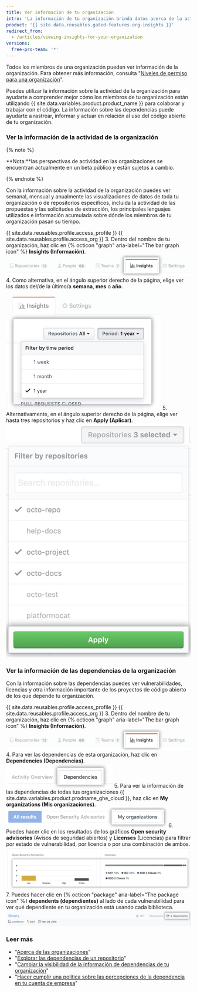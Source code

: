 ```yaml
---
title: Ver información de tu organización
intro: 'La información de tu organización brinda datos acerca de la actividad, las contribuciones y las dependencias de tu organización.'
product: '{{ site.data.reusables.gated-features.org-insights }}'
redirect_from:
  - /articles/viewing-insights-for-your-organization
versions:
  free-pro-team: '*'
---
```


Todos los miembros de una organización pueden ver información de la organización. Para obtener más información, consulta "[Niveles de permiso para una organización](/articles/permission-levels-for-an-organization)".

Puedes utilizar la información sobre la actividad de la organización para ayudarte a comprender mejor cómo los miembros de tu organización están utilizando {{ site.data.variables.product.product_name }} para colaborar y trabajar con el código. La información sobre las dependencias puede ayudarte a rastrear, informar y actuar en relación al uso del código abierto de tu organización.

### Ver la información de la actividad de la organización

{% note %}

**Nota:**las perspectivas de actividad en las organizaciones se encuentran actualmente en un beta público y están sujetos a cambio.

{% endnote %}

Con la información sobre la actividad de la organización puedes ver semanal, mensual y anualmente las visualizaciones de datos de toda tu organización o de repositorios específicos, incluida la actividad de las propuestas y las solicitudes de extracción, los principales lenguajes utilizados e información acumulada sobre dónde los miembros de tu organización pasan su tiempo.

{{ site.data.reusables.profile.access_profile }}
{{ site.data.reusables.profile.access_org }}
3. Dentro del nombre de tu organización, haz clic en {% octicon "graph" aria-label="The bar graph icon" %} **Insights (Información)**. ![Haz clic en la pestaña de información de la organización](/assets/images/help/organizations/org-nav-insights-tab.png)
4. Como alternativa, en el ángulo superior derecho de la página, elige ver los datos del/de la último/a **semana**, **mes** o **año**. ![Elige un período de tiempo para ver la información de la organización](/assets/images/help/organizations/org-insights-time-period.png)
5. Alternativamente, en el ángulo superior derecho de la página, elige ver hasta tres repositorios y haz clic en **Apply (Aplicar)**. ![Elige repositorios para ver la información de la organización](/assets/images/help/organizations/org-insights-repos.png)

### Ver la información de las dependencias de la organización
Con la información sobre las dependencias puedes ver vulnerabilidades, licencias y otra información importante de los proyectos de código abierto de los que depende tu organización.

{{ site.data.reusables.profile.access_profile }}
{{ site.data.reusables.profile.access_org }}
3. Dentro del nombre de tu organización, haz clic en {% octicon "graph" aria-label="The bar graph icon" %} **Insights (Información)**. ![Pestaña de información en la barra de navegación principal de la organización](/assets/images/help/organizations/org-nav-insights-tab.png)
4. Para ver las dependencias de esta organización, haz clic en **Dependencies (Dependencias)**. ![Pestaña de dependencias debajo de la barra de navegación principal de la organización](/assets/images/help/organizations/org-insights-dependencies-tab.png)
5. Para ver la información de las dependencias de todas tus organizaciones {{ site.data.variables.product.prodname_ghe_cloud }}, haz clic en **My organizations (Mis organizaciones)**. ![Botón Mi organización dentro de la pestaña de dependencias](/assets/images/help/organizations/org-insights-dependencies-my-orgs-button.png)
6. Puedes hacer clic en los resultados de los gráficos **Open security advisories** (Avisos de seguridad abiertos) y **Licenses** (Licencias) para filtrar por estado de vulnerabilidad, por licencia o por una combinación de ambos. ![Gráficos de licencias y vulnerabilidades de mis organizaciones](/assets/images/help/organizations/org-insights-dependencies-graphs.png)
7. Puedes hacer clic en {% octicon "package" aria-label="The package icon" %} **dependents (dependientes)** al lado de cada vulnerabilidad para ver qué dependiente en tu organización está usando cada biblioteca. ![Dependientes vulnerables de mis organizaciones](/assets/images/help/organizations/org-insights-dependencies-vulnerable-item.png)


  ### Leer más

   - "[Acerca de las organizaciones](/github/setting-up-and-managing-organizations-and-teams/about-organizations)"
   - "[Explorar las dependencias de un repositorio](/github/visualizing-repository-data-with-graphs/exploring-the-dependencies-of-a-repository)"
   - "[Cambiar la visibilidad de la información de dependencias de tu organización](/github/setting-up-and-managing-organizations-and-teams/changing-the-visibility-of-your-organizations-dependency-insights)"
   - "[Hacer cumplir una política sobre las percepciones de la dependencia en tu cuenta de empresa](/github/setting-up-and-managing-your-enterprise-account/enforcing-a-policy-on-dependency-insights-in-your-enterprise-account)"
